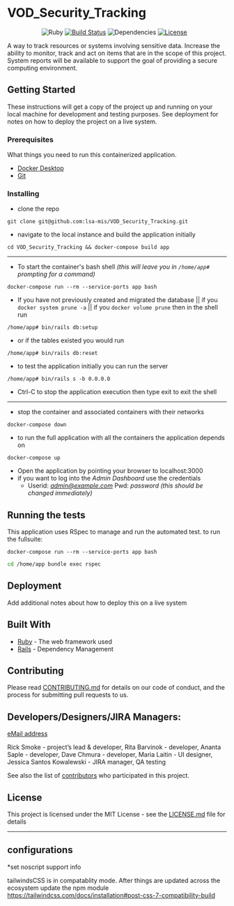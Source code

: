 # VOD_Security_Tracking

<!-- <p align="center"><img width=12.5% src="https://github.com/anfederico/Clairvoyant/blob/master/media/Logo.png"></p>
<p align="center"><img width=60% src="https://github.com/anfederico/Clairvoyant/blob/master/media/Clairvoyant.png"></p> -->

&nbsp;&nbsp;&nbsp;&nbsp;&nbsp;&nbsp;&nbsp;&nbsp;&nbsp;&nbsp;&nbsp;&nbsp;&nbsp;&nbsp;&nbsp;&nbsp;&nbsp;&nbsp;&nbsp;
![Ruby](https://img.shields.io/badge/ruby-3.0.1-red)
[![Build Status](https://travis-ci.org/anfederico/Clairvoyant.svg?branch=master)](https://travis-ci.org/anfederico/Clairvoyant)
![Dependencies](https://img.shields.io/badge/dependencies-up%20to%20date-brightgreen.svg)
[![License](https://img.shields.io/badge/license-MIT-blue.svg)](https://opensource.org/licenses/MIT)

A way to track resources or systems involving sensitive data. Increase the ability to monitor, track and act on items that are in the scope of this project. System reports will be available to support the goal of providing a secure computing environment. 



## Getting Started

These instructions will get a copy of the project up and running on your local machine for development and testing purposes. See deployment for notes on how to deploy the project on a live system.

### Prerequisites

What things you need to run this containerized application.
* [Docker Desktop](https://www.docker.com/products/docker-desktop)
* [Git](https://github.com/git-guides/install-git)

### Installing

* clone the repo 

```
git clone git@github.com:lsa-mis/VOD_Security_Tracking.git
```

* navigate to the local instance and build the application initially

```
cd VOD_Security_Tracking && docker-compose build app
```
---

* To start the container's bash shell _(this will leave you in `/home/app#` prompting for a command)_

```
docker-compose run --rm --service-ports app bash
```

* If you have not previously created and migrated the database || if you ```docker system prune -a``` || if you ```docker volume prune``` then in the shell run 

```
/home/app# bin/rails db:setup
``` 

* or if the tables existed you would run

```
/home/app# bin/rails db:reset
```

* to test the application initially you can run the server

```
/home/app# bin/rails s -b 0.0.0.0
```

* Ctrl-C to stop the application execution then type exit to exit the shell

---

* stop the container and associated containers with their networks 

```
docker-compose down
```

* to run the full application with all the containers the application depends on

```
docker-compose up
```

* Open the application by pointing your browser to localhost:3000
* if you want to log into the _Admin Dashboard_ use the credentials 
    * Userid: *admin@example.com* Pwd: *password* _(this should be changed immediately)_

## Running the tests

This application uses RSpec to manage and run the automated test. to run the fullsuite:

```
docker-compose run --rm --service-ports app bash
```

```sh
cd /home/app bundle exec rspec 
```

## Deployment

Add additional notes about how to deploy this on a live system

## Built With

* [Ruby](http://www.ruby.org) - The web framework used
* [Rails](https://www.rails.org/) - Dependency Management

## Contributing

Please read [CONTRIBUTING.md](https://gist.github.com/PurpleBooth/b24679402957c63ec426) for details on our code of conduct, and the process for submitting pull requests to us. 

## Developers/Designers/JIRA Managers: 
[eMail address](security-track-devs@umich.edu)

Rick Smoke - project’s lead & developer, Rita Barvinok - developer, Ananta Saple - developer,  Dave Chmura - developer,
Maria Laitin - UI designer, Jessica Santos Kowalewski - JIRA manager, QA testing 



See also the list of [contributors](https://github.com/lsa-mis/VOD_Security_Tracking/graphs/contributors) who participated in this project.

## License

This project is licensed under the MIT License - see the [LICENSE.md](LICENSE.md) file for details

---------------
## configurations
*set noscript support info

tailwindsCSS is in compatablity mode. After things are updated across the ecosystem update the npm module https://tailwindcss.com/docs/installation#post-css-7-compatibility-build
